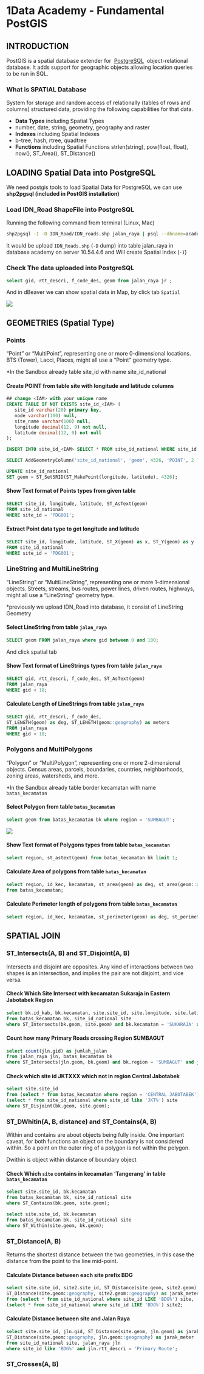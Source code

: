 # 1Data Academy - Fundamental PostGIS

## INTRODUCTION
PostGIS is a spatial database extender for  [PostgreSQL](https://postgresql.org/)  object-relational database. It adds support for geographic objects allowing location queries to be run in SQL.

### What is SPATIAL Database
System for storage and random access of relationally (tables of rows and columns) structured data, providing the following capabilities for that data.
* **Data Types** including Spatial Types
* number, date, string, geometry, geography and raster
* **Indexes** including Spatial Indexes
* b-tree, hash, rtree, quadtree
* **Functions** including Spatial Functions
strlen(string), pow(float, float), now(), ST_Area(), ST_Distance() 


## LOADING Spatial Data into PostgreSQL
We need postgis tools to load Spatial Data for PostgreSQL we can use **shp2pgsql (included in PostGIS installation)**

### Load IDN_Road ShapeFile into PostgreSQL
Running the following command from terminal (Linux, Mac) 
```bash
shp2pgsql -I -D IDN_Road/IDN_roads.shp jalan_raya | psql --dbname=academy --username=onedata --host=10.54.4.6 --password
```

It would be upload `IDN_Roads.shp`  (`-D` dump) into table jalan_raya in database academy on server 10.54.4.6 and Will create Spatial Index (`-I`) 

### Check The data uploaded into PostgreSQL	
```sql
select gid, rtt_descri, f_code_des, geom from jalan_raya jr ;
```
And in dBeaver we can show spatial data in Map, by click tab `Spatial`

![](README/8A944B37-C682-4CD7-8E91-792CA80EA295.png)

## GEOMETRIES (Spatial Type)
### Points
“Point” or “MultiPoint”, representing one or more 0-dimensional locations. BTS (Tower), Lacci, Places, might all use a “Point” geometry type.

*In the Sandbox already table site_id with name site_id_national

#### Create POINT from table site with longitude and latitude columns
```sql
## change <IAM> with your unique name
CREATE TABLE IF NOT EXISTS site_id_<IAM> (
   site_id varchar(20) primary key,
   node varchar(100) null,
   site_name varchar(100) null,
   longitude decimal(12, 9) not null, 
   latitude decimal(12, 9) not null
);

INSERT INTO site_id_<IAM> SELECT * FROM site_id_national WHERE site_id LIKE 'PDG%';

SELECT AddGeometryColumn('site_id_national', 'geom', 4326, 'POINT', 2 );

UPDATE site_id_national 
SET geom = ST_SetSRID(ST_MakePoint(longitude, latitude), 4326);
```

#### Show Text format of Points types from given table
```sql
SELECT site_id, longitude, latitude, ST_AsText(geom)
FROM site_id_national
WHERE site_id = 'PDG001';
```


#### Extract Point data type to get longitude and latitude
```sql
SELECT site_id, longitude, latitude, ST_X(geom) as x, ST_Y(geom) as y
FROM site_id_national
WHERE site_id = 'PDG001';
```

### LineString and MultiLineString
“LineString” or “MultiLineString”, representing one or more 1-dimensional objects. Streets, streams, bus routes, power lines, driven routes, highways, might all use a “LineString” geometry type.

*previously we upload IDN_Road into database, it consist of LineString Geometry

#### Select LineString from table `jalan_raya` 
```sql
SELECT geom FROM jalan_raya where gid between 0 and 100;
```
And click spatial tab

#### Show Text format of LineStrings types from table `jalan_raya`
```sql
SELECT gid, rtt_descri, f_code_des, ST_AsText(geom) 
FROM jalan_raya 
WHERE gid < 10;
```

#### Calculate Length of LineStrings from table `jalan_raya`
```sql
SELECT gid, rtt_descri, f_code_des, 
ST_LENGTH(geom) as deg, ST_LENGTH(geom::geography) as meters
FROM jalan_raya 
WHERE gid < 10;
```

### Polygons and MultiPolygons
“Polygon” or “MultiPolygon”, representing one or more 2-dimensional objects. Census areas, parcels, boundaries, countries, neighborhoods, zoning areas, watersheds, and more.

*In the Sandbox already table border kecamatan with name `batas_kecamatan`

#### Select Polygon from table `batas_kecamatan` 
```sql
select geom from batas_kecamatan bk where region = 'SUMBAGUT';
```
![](README/4E81640A-6D65-453D-BC06-D3255B138DBE.png)

#### Show Text format of Polygons types from table `batas_kecamatan`
```sql
select region, st_astext(geom) from batas_kecamatan bk limit 1;
```

#### Calculate Area of polygons from table `batas_kecamatan`
```sql
select region, id_kec, kecamatan, st_area(geom) as deg, st_area(geom::geography)/1000 as km 
from batas_kecamatan;
```

#### Calculate Perimeter length of polygons from table `batas_kecamatan`

```sql
select region, id_kec, kecamatan, st_perimeter(geom) as deg, st_perimeter(geom::geography)/1000 as km from batas_kecamatan;
```


## SPATIAL JOIN
### ST_Intersects(A, B) and ST_Disjoint(A, B)
Intersects and disjoint are opposites. Any kind of interactions between two shapes is an intersection, and implies the pair are not disjoint, and vice versa.

#### Check Which Site Intersect with kecamatan Sukaraja in Eastern Jabotabek Region
```sql
select bk.id_kab, bk.kecamatan, site.site_id, site.longitude, site.latitude, site.geom
from batas_kecamatan bk, site_id_national site
where ST_Intersects(bk.geom, site.geom) and bk.kecamatan = 'SUKARAJA' and bk.region = 'EASTERN JABOTABEK';
```

#### Count how many Primary Roads crossing Region SUMBAGUT
```sql
select count(jln.gid) as jumlah_jalan
from jalan_raya jln, batas_kecamatan bk 
where ST_Intersects(jln.geom, bk.geom) and bk.region = 'SUMBAGUT' and jln.rtt_descri = 'Primary Route';
```

#### Check which site id JKTXXX which not in region Central Jabotabek
```sql
select site.site_id  
from (select * from batas_kecamatan where region = 'CENTRAL JABOTABEK') bk, 
(select * from site_id_national where site_id like 'JKT%') site
where ST_Disjoint(bk.geom, site.geom);
```

### ST_DWhitin(A, B, distance) and ST_Contains(A, B)
Within and contains are about objects being fully inside. One important caveat, for both functions an object on the boundary is not considered within. So a point on the outer ring of a polygon is not within the polygon.

Dwithin is object within distance of boundary object

#### Check Which `site` contains in kecamatan ‘Tangerang’ in table `batas_kecamatan`
```sql
select site.site_id, bk.kecamatan 
from batas_kecamatan bk, site_id_national site
where ST_Contains(bk.geom, site.geom);

select site.site_id, bk.kecamatan 
from batas_kecamatan bk, site_id_national site
where ST_Within(site.geom, bk.geom);
```

### ST_Distance(A, B)
Returns the shortest distance between the two geometries, in this case the distance from the point to the line mid-point.

#### Calculate Distance between each site prefix BDG
```sql
select site.site_id, site2.site_id, ST_Distance(site.geom, site2.geom) as jarak_rad,
ST_Distance(site.geom::geography, site2.geom::geography) as jarak_meter
from (select * from site_id_national where site_id LIKE 'BDG%') site, 
(select * from site_id_national where site_id LIKE 'BDG%') site2;
```

#### Calculate Distance between site and Jalan Raya
```sql
select site.site_id, jln.gid, ST_Distance(site.geom, jln.geom) as jarak_rad,
ST_Distance(site.geom::geography, jln.geom::geography) as jarak_meter
from site_id_national site, jalan_raya jln
where site_id like 'BDG%' and jln.rtt_descri = 'Primary Route'; 
```

### ST_Crosses(A, B)
